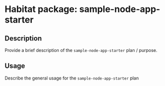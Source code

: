 # Habitat package: sample-node-app-starter

## Description

Provide a brief description of the `sample-node-app-starter` plan / purpose.

## Usage

Describe the general usage for the `sample-node-app-starter` plan
